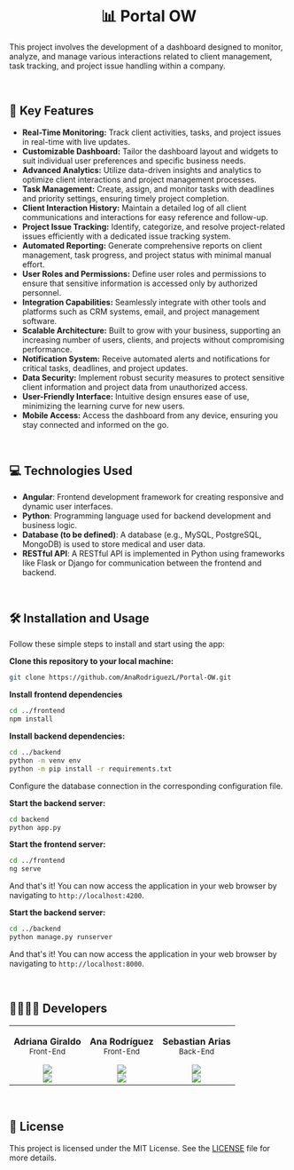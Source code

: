<h1 align="center">📊 Portal OW</h1>

This project involves the development of a dashboard designed to monitor, analyze, and manage various interactions related to client management, task tracking, and project issue handling within a company.

<br>

## 🚀 Key Features
- **Real-Time Monitoring:** Track client activities, tasks, and project issues in real-time with live updates.
- **Customizable Dashboard:** Tailor the dashboard layout and widgets to suit individual user preferences and specific business needs.
- **Advanced Analytics:** Utilize data-driven insights and analytics to optimize client interactions and project management processes.
- **Task Management:** Create, assign, and monitor tasks with deadlines and priority settings, ensuring timely project completion.
- **Client Interaction History:** Maintain a detailed log of all client communications and interactions for easy reference and follow-up.
- **Project Issue Tracking:** Identify, categorize, and resolve project-related issues efficiently with a dedicated issue tracking system.
- **Automated Reporting:** Generate comprehensive reports on client management, task progress, and project status with minimal manual effort.
- **User Roles and Permissions:** Define user roles and permissions to ensure that sensitive information is accessed only by authorized personnel.
- **Integration Capabilities:** Seamlessly integrate with other tools and platforms such as CRM systems, email, and project management software.
- **Scalable Architecture:** Built to grow with your business, supporting an increasing number of users, clients, and projects without compromising performance.
- **Notification System:** Receive automated alerts and notifications for critical tasks, deadlines, and project updates.
- **Data Security:** Implement robust security measures to protect sensitive client information and project data from unauthorized access.
- **User-Friendly Interface:** Intuitive design ensures ease of use, minimizing the learning curve for new users.
- **Mobile Access:** Access the dashboard from any device, ensuring you stay connected and informed on the go.

<br>

## 💻 Technologies Used

- **Angular**: Frontend development framework for creating responsive and dynamic user interfaces.
- **Python**: Programming language used for backend development and business logic.
- **Database (to be defined)**: A database (e.g., MySQL, PostgreSQL, MongoDB) is used to store medical and user data.
- **RESTful API**: A RESTful API is implemented in Python using frameworks like Flask or Django for communication between the frontend and backend.

<br>

## 🛠️ Installation and Usage

Follow these simple steps to install and start using the app:

**Clone this repository to your local machine:**
```bash
git clone https://github.com/AnaRodriguezL/Portal-OW.git
```

**Install frontend dependencies**
```bash
cd ../frontend
npm install
```

**Install backend dependencies:**
```bash
cd ../backend
python -m venv env
python -m pip install -r requirements.txt
```

Configure the database connection in the corresponding configuration file.

**Start the backend server:**
```bash
cd backend
python app.py
```

**Start the frontend server:**
```bash
cd ../frontend
ng serve
```

And that's it! You can now access the application in your web browser by navigating to `http://localhost:4200`.

**Start the backend server:**
```bash
cd ../backend
python manage.py runserver
```

And that's it! You can now access the application in your web browser by navigating to `http://localhost:8000`.

<br>

## 👩‍💻👨‍💻 Developers
<table align='center'>
    <tr>
        <td align='center'>
            <div>
                <!-- <a href="https://github.com/aiyer369" target="_blank" rel="author">
                </a> -->
                <p>
                    <b>Adriana Giraldo</b>
                    </br>
                    <small>Front-End</small>
                </p>
                <div style='display: flex; flex-direction: column'>
                    <a href="https://github.com/aiyer369" target="_blank">
                        <img src="https://img.shields.io/badge/github-%23121011.svg?&style=for-the-badge&logo=github&logoColor=white"/>
                    </a>
                    <a href="https://www.linkedin.com/in/adrianamarcelagiraldo/" target="_blank">
                        <img src="https://img.shields.io/badge/linkedin%20-%230077B5.svg?&style=for-the-badge&logo=linkedin&logoColor=white"/>
                    </a>
                </div>
            </div>
        </td>
        <td align='center'>
            <div>
                <!-- <a href="https://github.com/AnaRodriguezL" target="_blank" rel="author">
                </a> -->
                <p>
                    <b>Ana Rodríguez</b>
                    </br>
                    <small>Front-End</small>
                </p>
                <div style='display: flex; flex-direction: column'>
                    <a href="https://github.com/AnaRodriguezL" target="_blank">
                        <img src="https://img.shields.io/badge/github-%23121011.svg?&style=for-the-badge&logo=github&logoColor=white"/>
                    </a>
                    <a href="https://www.linkedin.com/in/analuc%C3%ADarodr%C3%ADguezlotero/" target="_blank">
                        <img src="https://img.shields.io/badge/linkedin%20-%230077B5.svg?&style=for-the-badge&logo=linkedin&logoColor=white"/>
                    </a>
                </div>
            </div>
        </td>
        <td align='center'>
            <div>
                <!-- <a href="https://github.com/Crowned-Ax" target="_blank" rel="author">
                </a> -->
                <p>
                    <b>Sebastian Arias</b>
                    </br>
                    <small>Back-End</small>
                </p>
                <div style='display: flex; flex-direction: column'>
                    <a href="https://github.com/Crowned-Ax" target="_blank">
                        <img src="https://img.shields.io/badge/github-%23121011.svg?&style=for-the-badge&logo=github&logoColor=white"/>
                    </a>
                    <a href="https://www.linkedin.com/in/alejoaraya/" target="_blank">
                        <img src="https://img.shields.io/badge/linkedin%20-%230077B5.svg?&style=for-the-badge&logo=linkedin&logoColor=white"/>
                    </a>
                </div>
            </div>
        </td>
    </tr>
</table>

<br>

## 📄 License

This project is licensed under the MIT License. See the [LICENSE](LICENSE) file for more details.